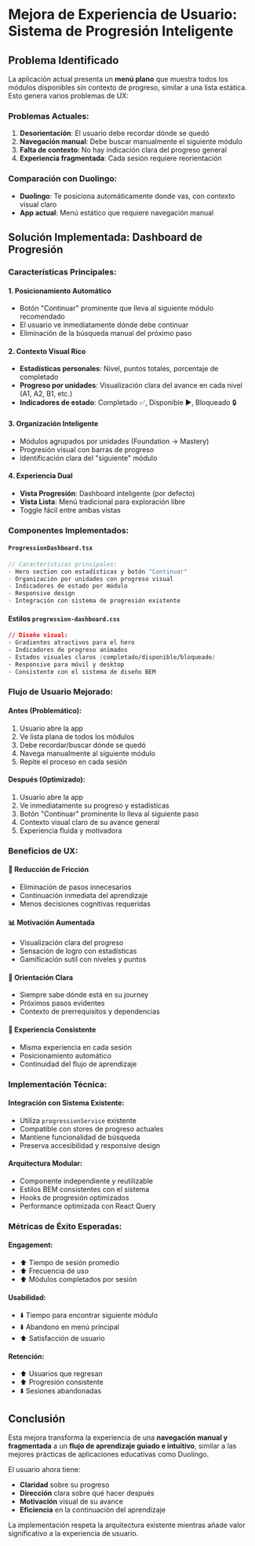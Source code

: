 # Mejora de Experiencia de Usuario: Sistema de Progresión Inteligente

## Problema Identificado

La aplicación actual presenta un **menú plano** que muestra todos los módulos disponibles sin contexto de progreso, similar a una lista estática. Esto genera varios problemas de UX:

### Problemas Actuales:
1. **Desorientación**: El usuario debe recordar dónde se quedó
2. **Navegación manual**: Debe buscar manualmente el siguiente módulo
3. **Falta de contexto**: No hay indicación clara del progreso general
4. **Experiencia fragmentada**: Cada sesión requiere reorientación

### Comparación con Duolingo:
- **Duolingo**: Te posiciona automáticamente donde vas, con contexto visual claro
- **App actual**: Menú estático que requiere navegación manual

## Solución Implementada: Dashboard de Progresión

### Características Principales:

#### 1. **Posicionamiento Automático**
- Botón "Continuar" prominente que lleva al siguiente módulo recomendado
- El usuario ve inmediatamente dónde debe continuar
- Eliminación de la búsqueda manual del próximo paso

#### 2. **Contexto Visual Rico**
- **Estadísticas personales**: Nivel, puntos totales, porcentaje de completado
- **Progreso por unidades**: Visualización clara del avance en cada nivel (A1, A2, B1, etc.)
- **Indicadores de estado**: Completado ✅, Disponible ▶️, Bloqueado 🔒

#### 3. **Organización Inteligente**
- Módulos agrupados por unidades (Foundation → Mastery)
- Progresión visual con barras de progreso
- Identificación clara del "siguiente" módulo

#### 4. **Experiencia Dual**
- **Vista Progresión**: Dashboard inteligente (por defecto)
- **Vista Lista**: Menú tradicional para exploración libre
- Toggle fácil entre ambas vistas

### Componentes Implementados:

#### `ProgressionDashboard.tsx`
```typescript
// Características principales:
- Hero section con estadísticas y botón "Continuar"
- Organización por unidades con progreso visual
- Indicadores de estado por módulo
- Responsive design
- Integración con sistema de progresión existente
```

#### Estilos `progression-dashboard.css`
```css
// Diseño visual:
- Gradientes atractivos para el hero
- Indicadores de progreso animados
- Estados visuales claros (completado/disponible/bloqueado)
- Responsive para móvil y desktop
- Consistente con el sistema de diseño BEM
```

### Flujo de Usuario Mejorado:

#### Antes (Problemático):
1. Usuario abre la app
2. Ve lista plana de todos los módulos
3. Debe recordar/buscar dónde se quedó
4. Navega manualmente al siguiente módulo
5. Repite el proceso en cada sesión

#### Después (Optimizado):
1. Usuario abre la app
2. Ve inmediatamente su progreso y estadísticas
3. Botón "Continuar" prominente lo lleva al siguiente paso
4. Contexto visual claro de su avance general
5. Experiencia fluida y motivadora

### Beneficios de UX:

#### 🎯 **Reducción de Fricción**
- Eliminación de pasos innecesarios
- Continuación inmediata del aprendizaje
- Menos decisiones cognitivas requeridas

#### 📊 **Motivación Aumentada**
- Visualización clara del progreso
- Sensación de logro con estadísticas
- Gamificación sutil con niveles y puntos

#### 🧭 **Orientación Clara**
- Siempre sabe dónde está en su journey
- Próximos pasos evidentes
- Contexto de prerrequisitos y dependencias

#### 📱 **Experiencia Consistente**
- Misma experiencia en cada sesión
- Posicionamiento automático
- Continuidad del flujo de aprendizaje

### Implementación Técnica:

#### Integración con Sistema Existente:
- Utiliza `progressionService` existente
- Compatible con stores de progreso actuales
- Mantiene funcionalidad de búsqueda
- Preserva accesibilidad y responsive design

#### Arquitectura Modular:
- Componente independiente y reutilizable
- Estilos BEM consistentes con el sistema
- Hooks de progresión optimizados
- Performance optimizada con React Query

### Métricas de Éxito Esperadas:

#### Engagement:
- ⬆️ Tiempo de sesión promedio
- ⬆️ Frecuencia de uso
- ⬆️ Módulos completados por sesión

#### Usabilidad:
- ⬇️ Tiempo para encontrar siguiente módulo
- ⬇️ Abandono en menú principal
- ⬆️ Satisfacción de usuario

#### Retención:
- ⬆️ Usuarios que regresan
- ⬆️ Progresión consistente
- ⬇️ Sesiones abandonadas

## Conclusión

Esta mejora transforma la experiencia de una **navegación manual y fragmentada** a un **flujo de aprendizaje guiado e intuitivo**, similar a las mejores prácticas de aplicaciones educativas como Duolingo.

El usuario ahora tiene:
- **Claridad** sobre su progreso
- **Dirección** clara sobre qué hacer después  
- **Motivación** visual de su avance
- **Eficiencia** en la continuación del aprendizaje

La implementación respeta la arquitectura existente mientras añade valor significativo a la experiencia de usuario.